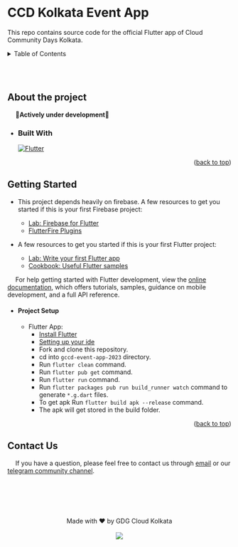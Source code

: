 <a name="readme-top"></a>
 
<!--
<p align="center">
  <img width="100" height="100" src="https://raw.githubusercontent.com/gdgcloudkol/ccd2022-app/main/android/app/src/main/res/mipmap-xxhdpi/ic_launcher.png">
</p>
-->

<br>

# CCD Kolkata Event App

This repo contains source code for the official Flutter app of Cloud Community Days Kolkata.

<!-- TABLE OF CONTENTS -->
<details>
  <summary>Table of Contents</summary>
  <ol>
    <br>
    <li>
      <a href="#about-the-project">About The Project</a>
      <ul>
        <li><a href="#built-with">Built With</a></li>
        <!--
        <li><a href="#screenshots">Screenshots</a></li>
        <li><a href="#doc">Documentation</a></li>
        <li><a href="#features">Features</a></li>
        -->
      </ul>
    </li>
    <li>
      <a href="#getting-started">Getting Started</a>
      <ul>
        <li><a href="#project-setup">Project Setup</a></li>
        <li><a href="#how-to-contribute">How to contribute</a></li>
      </ul>
    </li>
    <!-- <li><a href="#roadmap">Roadmap</a></li> -->
    <li><a href="#contact-us">Contact</a></li>
    <!-- <li><a href="#acknowledgments">Acknowledgments</a></li> -->
  </ol>
</details>

<br><br>

## About the project

&emsp; :construction:**Actively under development**:construction:

- ### Built With

  [![Flutter][flutter-image]][flutter-url] &emsp; 

<!--
- <details>
  <summary id="screenshots"><b>Screenshots :iphone: </b></summary>
  <br>

  <img width = "200" height = "400" src="https://raw.githubusercontent.com/gdgcloudkol/ccd2022-app/main/data/Screenshots/Google%20Pixel%204%20XL%20Screenshot%201.png">
  &nbsp;
  <img width = "200" height = "400" src="https://raw.githubusercontent.com/gdgcloudkol/ccd2022-app/main/data/Screenshots/Google%20Pixel%204%20XL%20Screenshot%202.png">
  &nbsp;
  <img width = "200" height = "400" src="https://raw.githubusercontent.com/gdgcloudkol/ccd2022-app/main/data/Screenshots/Google%20Pixel%204%20XL%20Screenshot%203.png">
  &nbsp;
  <img width = "200" height = "400" src="https://raw.githubusercontent.com/gdgcloudkol/ccd2022-app/main/data/Screenshots/Google%20Pixel%204%20XL%20Screenshot%204.png">

</details>
-->
<!--
- #### <p id = "doc"> Documentation :notebook: </p>

    * This project uses [Effective Dart Principles]() for documentation
    * Run `dart doc .` from root of project directory to generate documentation webpage.

- #### Features

    * Sessionize Api Integrated for speakers profile and schedule management
    * Support for multiple sessions in same timeslot
    * Self Hosted using Firebase
    * FCM for notification
    * Built using [Provider Architecture](https://pub.dev/packages/provider) for clean state management
    * Google Auth for User Authentication
    * Custom user management logic using Firestore
    * Data caching for optimised network calls
    * Ticket application and view
    * Dashboard Screen (**Bonus : Refer & Earn Logic Integrated**)
    * Profile Screen for event participants
    * Dynamic Partners Screen Using GitHub Hosted Json
    * Fluid animations
    * Custom Navigation Stack
    * Modern, Material UI (we all love this!)
    * Heavily documented code (who doesn't like clean code)
    -->

<p align="right">(<a href="#readme-top">back to top</a>)</p>

## Getting Started

- This project depends heavily on firebase. A few resources to get you started if this is your first Firebase project:

    * [Lab: Firebase for Flutter](https://firebase.google.com/codelabs/firebase-get-to-know-flutter#0)
    * [FlutterFire Plugins](https://firebase.flutter.dev/)

- A few resources to get you started if this is your first Flutter project:

    * [Lab: Write your first Flutter app](https://docs.flutter.dev/get-started/codelab)
    * [Cookbook: Useful Flutter samples](https://docs.flutter.dev/cookbook)

&emsp; For help getting started with Flutter development, view the
[online documentation](https://docs.flutter.dev/), which offers tutorials,
samples, guidance on mobile development, and a full API reference.

- #### Project Setup

    * Flutter App:
        * [Install Flutter](https://docs.flutter.dev/get-started/install)
        * [Setting up your ide](https://flutter.io/ide-setup/)
        * Fork and clone this repository.
        * cd into `gccd-event-app-2023` directory.
        * Run `flutter clean` command.
        * Run `flutter pub get` command.
        * Run `flutter run` command.
        * Run `flutter packages pub run build_runner watch` command to generate `*.g.dart` files.
        * To get apk Run `flutter build apk --release` command.
        * The apk will get stored in the build folder.
<!--
    * Firebase:
        * Create a firebase project
        * Add android app with your package name in firebase console.
        * Enable Google Auth from `Authentication` menu in Firebase.
        * Generate `SHA-1 key hash` for your debug keystore from your pc. This needs to be added to `SHA certificate fingerprints` section under your android app in `Firebase project settings`. Without this step **Google login** won't work.
        * Enable ***Cloud Firestore***
            * Recommended rules for Firestore

                ```JS
                  rules_version = '2';
                  service cloud.firestore {
                    match /databases/{database}/documents {
      
                     match /tickets/{ticket} {
                      allow read : if request.auth != null;
                      allow write: if false;
                     }
      
                    match /{document=**} {
                      allow read, write: if request.auth != null;
                    }
      
                  }
                 }
               ```

            * Recommended Rules for Cloud Storage

                ```JS
                  rules_version = '2';
                  service firebase.storage {
                    match /b/{bucket}/o {
                      match /{allPaths=**} {
                        allow read: if true;
                        allow write: if false;
                        allow create: if false;
                        allow update: if false;
                      }
                    }
                  }
                ```

        * Enable ***Cloud Storage***
        * Download `google_services.json` from `Console` -> `Project Settings`. File is present in app section. SDK instructions found in the same page
        * (Optional) Enable ***Cloud Messaging*** from Firebase Console if you wan't notifications to work in your app
        * (Optional) If released to play store get `SHA-1 key hash` from playstore and upload them to firebase, otherwise google sign in won't work in play store app.

        -->
<!--
* #### How to Contribute?

  Check [Contributing.md](https://github.com/gdgcloudkol/ccd2022-app/blob/main/CONTRIBUTING.md) for guidelines on contributing to this repo.
-->
<p align="right">(<a href="#readme-top">back to top</a>)</p>

## Contact Us

&emsp; If you have a question, please feel free to contact us through [email](mailto:gdgcloudkol@gmail.com) or our [telegram community channel](https://telegram.me/gdgcloudkol).

<br><br><br><br>

<p align="center">
  Made with ❤️ by GDG Cloud Kolkata
  <br><br>
  <a href="https://opensource.org/licenses/MIT"> <img src="https://img.shields.io/badge/License-MIT-yellow.svg?style=plastic" /> </a>
</p>






<!-- MARKDOWN LINKS & IMAGES -->
<!-- https://www.markdownguide.org/basic-syntax/#reference-style-links -->
[flutter-image]: https://img.shields.io/badge/Flutter-%2302569B.svg?style=plastic&logo=Flutter&logoColor=5cc8f8
[flutter-url]: https://flutter.dev
[firebase-image]: https://img.shields.io/badge/firebase-%23039BE5.svg?style=plastic&logo=firebase
[firebase-url]: https://firebase.com/